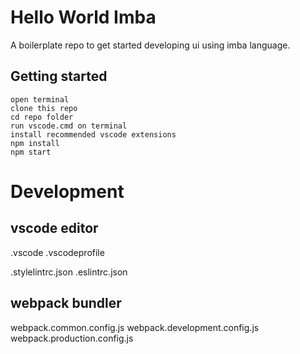 # Hello World Imba

A boilerplate repo to get started developing ui using imba language.

## Getting started

```
open terminal
clone this repo
cd repo folder
run vscode.cmd on terminal
install recommended vscode extensions
npm install
npm start
```

# Development

## vscode editor

.vscode
.vscodeprofile

.stylelintrc.json
.eslintrc.json

## webpack bundler

webpack.common.config.js
webpack.development.config.js
webpack.production.config.js

